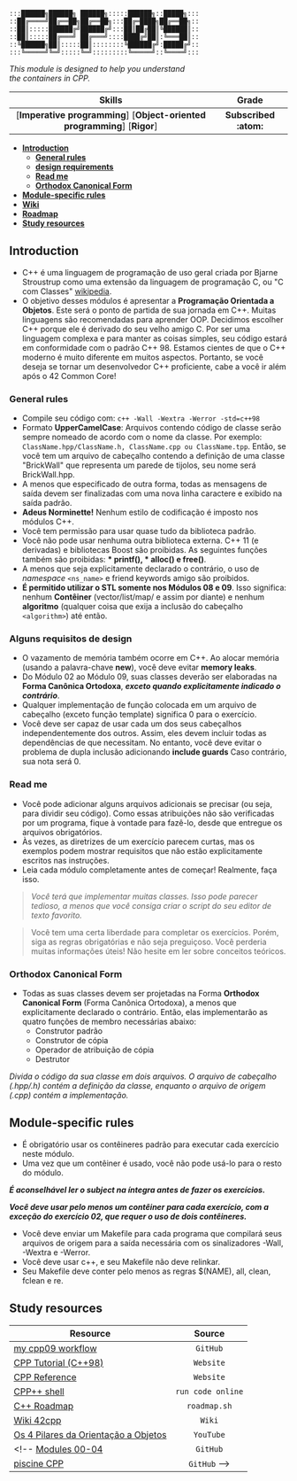 ```
:::██████╗██████╗ ██████╗:::::██████╗::█████╗:::
::██╔════╝██╔══██╗██╔══██╗:::██╔═████╗██╔══██╗::
::██║:::::██████╔╝██████╔╝:::██║██╔██║╚██████║::
::██║:::::██╔═══╝ ██╔═══╝::::████╔╝██║:╚═══██║::
::╚██████╗██║:::::██║::::::::╚██████╔╝:█████╔╝::
:::╚═════╝╚═╝:::::╚═╝:::::::::╚═════╝::╚════╝:::
```

*This module is designed to help you understand\
the containers in CPP.*

 Skills | Grade |
:------:|:-----:|
[**Imperative programming**] [**Object-oriented programming**] [**Rigor**] | **Subscribed :atom:**
<!-- **:white_check_mark: 100%** -->

* **[Introduction](#introduction)**
  * **[General rules](#general-rules)**
  * **[design requirements](#alguns-requisitos-de-design)**
  * **[Read me](#read-me)**
  * **[Orthodox Canonical Form](#orthodox-canonical-form)**
* **[Module-specific rules](#module-specific-rules)**
* **[Wiki](https://github.com/faleite/42cpp00/wiki/)**
* **[Roadmap](https://faleite.github.io/cpp)**
* **[Study resources](#study-resources)**
<!-- * ### [Usage]() -->
<!-- * ### [Workflow](#workflow-1) -->
<!-- * ### [Tools](#tools-1) -->

## Introduction

- C++ é uma linguagem de programação de uso geral criada por Bjarne Stroustrup como uma extensão da linguagem de programação C, ou "C com Classes" [wikipedia](https://en.wikipedia.org/wiki/C++).
- O objetivo desses módulos é apresentar a **Programação Orientada a Objetos**. Este será o ponto de partida de sua jornada em C++. Muitas linguagens são recomendadas para aprender OOP. Decidimos escolher C++ porque ele é derivado do seu velho amigo C. Por ser uma linguagem complexa e para manter as coisas simples, seu código estará em conformidade com o padrão C++ 98. Estamos cientes de que o C++ moderno é muito diferente em muitos aspectos. Portanto, se você deseja se tornar um desenvolvedor C++ proficiente, cabe a você ir além após o 42 Common Core!

### General rules
- Compile seu código com: `c++ -Wall -Wextra -Werror -std=c++98`
- Formato **UpperCamelCase**: Arquivos contendo código de classe serão sempre nomeado de acordo com o nome da classe. Por exemplo: `ClassName.hpp/ClassName.h, ClassName.cpp ou ClassName.tpp`. Então, se você tem um arquivo de cabeçalho contendo a definição de uma classe "BrickWall" que representa um parede de tijolos, seu nome será BrickWall.hpp.
- A menos que especificado de outra forma, todas as mensagens de saída devem ser finalizadas com uma nova linha caractere e exibido na saída padrão.
- **Adeus Norminette!** Nenhum estilo de codificação é imposto nos módulos C++.
- Você tem permissão para usar quase tudo da biblioteca padrão.
- Você não pode usar nenhuma outra biblioteca externa. C++ 11 (e derivadas) e bibliotecas Boost são proibidas. As seguintes funções também são proibidas: **\* printf(), \* alloc() e free()**.
- A menos que seja explicitamente declarado o contrário, o uso de *namespace* `<ns_name>` e friend keywords amigo são proibidos.
- **É permitido utilizar o STL somente nos Módulos 08 e 09**. Isso significa: nenhum **Contêiner** (vector/list/map/ e assim por diante) e nenhum **algoritmo** (qualquer coisa que exija a inclusão do cabeçalho `<algorithm>`) até então.

### Alguns requisitos de design
- O vazamento de memória também ocorre em C++. Ao alocar memória (usando a palavra-chave **new**), você deve evitar **memory leaks**.
- Do Módulo 02 ao Módulo 09, suas classes deverão ser elaboradas na **Forma Canônica Ortodoxa**, ***exceto quando explicitamente indicado o contrário***.
- Qualquer implementação de função colocada em um arquivo de cabeçalho (exceto função template) significa 0 para o exercício.
- Você deve ser capaz de usar cada um dos seus cabeçalhos independentemente dos outros. Assim, eles devem incluir todas as dependências de que necessitam. No entanto, você deve evitar o problema de dupla inclusão adicionando **include guards** Caso contrário, sua nota será 0.

### Read me
- Você pode adicionar alguns arquivos adicionais se precisar (ou seja, para dividir seu código). Como essas atribuições não são verificadas por um programa, fique à vontade para fazê-lo, desde que entregue os arquivos obrigatórios.
- Às vezes, as diretrizes de um exercício parecem curtas, mas os exemplos podem mostrar requisitos que não estão explicitamente escritos nas instruções.
- Leia cada módulo completamente antes de começar! Realmente, faça isso.

> *Você terá que implementar muitas classes. Isso pode parecer tedioso, a menos que você consiga criar o script do seu editor de texto favorito.*

> Você tem uma certa liberdade para completar os exercícios. Porém, siga as regras obrigatórias e não seja preguiçoso. Você perderia muitas informações úteis! Não hesite em ler sobre conceitos teóricos.

###  Orthodox Canonical Form
- Todas as suas classes devem ser projetadas na Forma **Orthodox Canonical Form** (Forma Canônica Ortodoxa), a menos que explicitamente declarado o contrário. Então, elas implementarão as quatro funções de membro necessárias abaixo:
  - Construtor padrão
  - Construtor de cópia
  - Operador de atribuição de cópia
  - Destrutor

*Divida o código da sua classe em dois arquivos. O arquivo de cabeçalho (.hpp/.h) contém a definição da classe, enquanto o arquivo de origem (.cpp) contém a implementação.*

## Module-specific rules
- É obrigatório usar os contêineres padrão para executar cada exercício neste módulo.
- Uma vez que um contêiner é usado, você não pode usá-lo para o resto do módulo.

***É aconselhável ler o subject na íntegra antes de fazer os exercícios.***

***Você deve usar pelo menos um contêiner para cada exercício, com a exceção do exercício 02, que requer o uso de dois contêineres.***

- Você deve enviar um Makefile para cada programa que compilará seus arquivos de origem para a saída necessária com os sinalizadores -Wall, -Wextra e -Werror.
- Você deve usar c++, e seu Makefile não deve relinkar.
- Seu Makefile deve conter pelo menos as regras $(NAME), all, clean, fclean e re.

## Study resources
Resource | Source
---------|:-----:
[my cpp09 workflow](https://github.com/faleite/42cpp09/tree/main/dcs) | `GitHub`
[CPP Tutorial (C++98)](https://cplusplus.com/doc/oldtutorial) | `Website`
[CPP Reference](https://cplusplus.com/) | `Website`
[CPP++ shell](http://cpp.sh) | `run code online`
[C++ Roadmap](https://roadmap.sh/cpp) | `roadmap.sh`
[Wiki 42cpp](https://github.com/faleite/CPP_42_School/wiki) | `Wiki`
[Os 4 Pilares da Orientação a Objetos](https://www.youtube.com/live/j2w8sMWhngo?si=eVnd-m_T-J3S8XpA) | `YouTube`
<!-- [Modules 00-04](https://github.com/pin3dev/42_CPP_Modules_00-04) | `GitHub` 
[piscine CPP](https://github.com/paulahemsi/piscine_cpp) | `GitHub` -->

